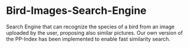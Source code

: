 # Bird-Images-Search-Engine
Search Engine that can recognize the species of a bird from an image uploaded by the user, proposing also similar pictures. Our own version of the PP-Index has been implemented to enable fast similarity search.
